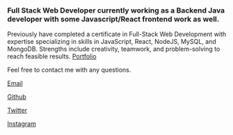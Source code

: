 ### Full Stack Web Developer currently working as a Backend Java developer with some Javascript/React frontend work as well. 
Previously have completed a certificate in Full-Stack Web Development with expertise specializing in skills in JavaScript, React, NodeJS, MySQL, and MongoDB. Strengths include creativity, teamwork, and problem-solving to reach feasible results.
[Portfolio](https://zacedens.com)

Feel free to contact me with any questions.

[Email](mailto:themancalledzac@gmail.com)

[Github](https://github.com/themancalledzac)

[Twitter](https://twitter.com/themancalledzac)

[Instagram](https://www.instagram.com/themancalledzac/)


<!--
**themancalledzac/themancalledzac** is a ✨ _special_ ✨ repository because its `README.md` (this file) appears on your GitHub profile.

Here are some ideas to get you started:

- 🔭 I’m currently working on ...
- 🌱 I’m currently learning ...
- 👯 I’m looking to collaborate on ...
- 🤔 I’m looking for help with ...
- 💬 Ask me about ...
- 📫 How to reach me: ...
- 😄 Pronouns: ...
- ⚡ Fun fact: ...
-->
